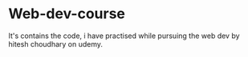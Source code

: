 # Web-dev-course
It's contains the code, i have practised while pursuing the web dev by hitesh choudhary on udemy.

